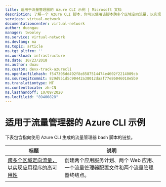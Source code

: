 ```yaml
---
title: 适用于流量管理器的 Azure CLI 示例 | Microsoft 文档
description: 了解一个 Azure CLI 脚本，你可以使用该脚本跨多个区域定向流量，以实现应用程序的高可用性。
services: virtual-network
documentationcenter: virtual-network
author: duongau
manager: twooley
ms.service: virtual-network
ms.devlang: na
ms.topic: article
ms.tgt_pltfrm: ''
ms.workload: infrastructure
ms.date: 10/23/2018
ms.author: duau
ms.custom: devx-track-azurecli
ms.openlocfilehash: f547305dd492f8e8587514474e4602f2214009cb
ms.sourcegitcommit: 829d951d5c90442a38012daaf77e86046018e5b9
ms.translationtype: MT
ms.contentlocale: zh-CN
ms.lasthandoff: 10/09/2020
ms.locfileid: "89400828"
---
```

# <a name="azure-cli-samples-for-traffic-manager"></a>适用于流量管理器的 Azure CLI 示例

下表包含指向使用 Azure CLI 生成的流量管理器 bash 脚本的链接。

|标题  |说明 |
|---------|---------|
|[跨多个区域定向流量，以实现应用程序的高可用性](./scripts/traffic-manager-cli-websites-high-availability.md)   |    创建两个应用服务计划、两个 Web 应用、一个流量管理器配置文件和两个流量管理器终结点。     |
|    |         |



